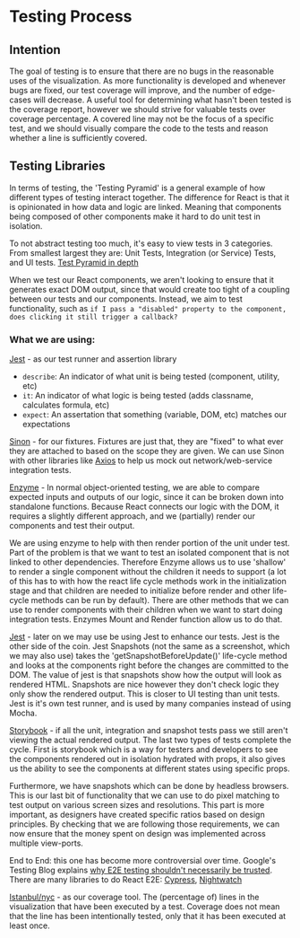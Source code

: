 # Testing Process

## Intention

The goal of testing is to ensure that there are no bugs in the reasonable uses
of the visualization. As more functionality is developed and whenever bugs are
fixed, our test coverage will improve, and the number of edge-cases will
decrease. A useful tool for determining what hasn't been tested is the coverage
report, however we should strive for valuable tests over coverage percentage. A
covered line may not be the focus of a specific test, and we should visually
compare the code to the tests and reason whether a line is sufficiently covered.

## Testing Libraries

In terms of testing, the 'Testing Pyramid' is a general example of how different
types of testing interact together. The difference for React is that it is
opinionated in how data and logic are linked. Meaning that components being
composed of other components make it hard to do unit test in isolation.

To not abstract testing too much, it's easy to view tests in 3 categories.
From smallest largest they are: Unit Tests, Integration (or Service) Tests,
and UI tests.
[Test Pyramid in depth](https://martinfowler.com/articles/practical-test-pyramid.html)

When we test our React components, we aren't looking to ensure that it generates
exact DOM output, since that would create too tight of a coupling between our
tests and our components. Instead, we aim to test functionality, such as `if I
pass a "disabled" property to the component, does clicking it still trigger a
callback?`

### What we are using:

[Jest](https://js.io/) - as our test runner and assertion library

* `describe`: An indicator of what unit is being tested (component, utility, etc)
* `it`: An indicator of what logic is being tested (adds classname, calculates
  formula, etc)
* `expect`: An assertation that something (variable, DOM, etc) matches our
  expectations

[Sinon](https://sinonjs.org/) - for our fixtures. Fixtures are just that, they
are "fixed" to what ever they are attached to based on the scope they are given.
 We can use Sinon with other libraries like [Axios](https://github.com/axios/axios)
 to help us mock out network/web-service integration tests.

[Enzyme](https://airbnb.io/enzyme/) - In normal object-oriented testing, we are
able to compare expected inputs and outputs of our logic, since it can be broken
down into standalone functions. Because React connects our logic with the DOM,
it requires a slightly different approach, and we (partially) render our components
and test their output.

We are using enzyme to help with then render portion of the unit under test.
Part of the problem is that we want to test an isolated component that is not
linked to other dependencies. Therefore Enzyme allows us to use 'shallow' to
render a single component without the children it needs to support (a lot of
this has to with how the react life cycle methods work in the initialization
stage and that children are needed to initialize before render and other
life-cycle methods can be run by default). There are other methods that we can
use to render components with their children when we want to start doing integration
tests. Enzymes Mount and Render function allow us to do that.

[Jest](https://jestjs.io/) - later on we may use be using Jest to enhance our
tests. Jest is the other side of the coin. Jest Snapshots (not the same as a
screenshot, which we may also use) takes the 'getSnapshotBeforeUpdate()' life-cycle
method and looks at the components right before the changes are committed to the
DOM. The value of jest is that snapshots show how the output will look as rendered
HTML. Snapshots are nice however they don't check logic they only show the
rendered output. This is closer to UI testing than unit tests. Jest is it's own
test runner, and is used by many companies instead of using Mocha.

[Storybook](https://storybook.js.org/) - if all the unit, integration and
snapshot tests pass we still aren't viewing the actual rendered output. The last
two types of tests complete the cycle. First is storybook which is a way for
testers and developers to see the components rendered out in isolation hydrated
with props, it also gives us the ability to see the components at different
states using specific props.

Furthermore, we have snapshots which can be done by headless browsers.
This is our last bit of functionality that we can use to do pixel matching to
test output on various screen sizes and resolutions. This part is more important,
as designers have created specific ratios based on design principles. By
checking that we are following those requirements, we can now ensure that the
money spent on design was implemented across multiple view-ports.

End to End: this one has become more controversial over time. Google's Testing
Blog explains [why E2E testing shouldn't necessarily be trusted](https://testing.googleblog.com/2015/04/just-say-no-to-more-end-to-end-tests.html).
There are many libraries to do React E2E: [Cypress](https://www.cypress.io/), [Nightwatch](http://nightwatchjs.org/)

[Istanbul/nyc](https://istanbul.js.org/) - as our coverage tool.
The (percentage of) lines in the visualization that have been
executed by a test. Coverage does not mean that the line has been intentionally
tested, only that it has been executed at least once.
